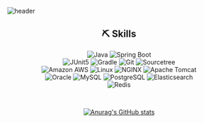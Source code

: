 <!--
**seungDuru/seungDuru** is a ✨ _special_ ✨ repository because its `README.md` (this file) appears on your GitHub profile.

Here are some ideas to get you started:

- 🔭 I’m currently working on ...
- 🌱 I’m currently learning ...
- 👯 I’m looking to collaborate on ...
- 🤔 I’m looking for help with ...
- 💬 Ask me about ...
- 📫 How to reach me: ...
- 😄 Pronouns: ...
- ⚡ Fun fact: ...
-->

![header](https://capsule-render.vercel.app/api?type=Waving&color=auto&height=300&section=header&text=seungDuru&fontSize=90)

<div align=center>
  
  <h2> ⛏ Skills </h2>
  
<img alt="Java" src ="https://img.shields.io/badge/Java-007396.svg?&style=for-the-badge&logo=Java&logoColor=white"/>  <img alt="Spring Boot" src ="https://img.shields.io/badge/Spring Boot-6DB33F.svg?&style=for-the-badge&logo=Spring Boot&logoColor=white"/> </br> <img alt="JUnit5" src ="https://img.shields.io/badge/JUnit5-25A162.svg?&style=for-the-badge&logo=JUnit5&logoColor=white"/>  <img alt="Gradle" src ="https://img.shields.io/badge/Gradle-02303A.svg?&style=for-the-badge&logo=Gradle&logoColor=white"/>  <img alt="Git" src ="https://img.shields.io/badge/Git-F05032.svg?&style=for-the-badge&logo=Git&logoColor=white"/>  <img alt="Sourcetree" src ="https://img.shields.io/badge/Sourcetree-0052CC.svg?&style=for-the-badge&logo=Sourcetree&logoColor=white"/> </br> <img alt="Amazon AWS" src ="https://img.shields.io/badge/Amazon AWS-232F3E.svg?&style=for-the-badge&logo=Amazon AWS&logoColor=white"/>  <img alt="Linux" src ="https://img.shields.io/badge/Linux-FCC624.svg?&style=for-the-badge&logo=Linux&logoColor=white"/>  <img alt="NGINX" src ="https://img.shields.io/badge/NGINX-009639.svg?&style=for-the-badge&logo=NGINX&logoColor=white"/>  <img alt="Apache Tomcat" src ="https://img.shields.io/badge/Apache Tomcat-F8DC75.svg?&style=for-the-badge&logo=Apache Tomcat&logoColor=white"/> </br> <img alt="Oracle" src ="https://img.shields.io/badge/Oracle-F80000.svg?&style=for-the-badge&logo=Oracle&logoColor=white"/>  <img alt="MySQL" src ="https://img.shields.io/badge/MySQL-4479A1.svg?&style=for-the-badge&logo=MySQL&logoColor=white"/>  <img alt="PostgreSQL" src ="https://img.shields.io/badge/PostgreSQL-4169E1.svg?&style=for-the-badge&logo=PostgreSQL&logoColor=white"/>  <img alt="Elasticsearch" src ="https://img.shields.io/badge/Elasticsearch-005571.svg?&style=for-the-badge&logo=Elasticsearch&logoColor=white"/> 
<br> <img alt="Redis" src ="https://img.shields.io/badge/Redis-FF0000.svg?&style=for-the-badge&logo=Elasticsearch&logoColor=white"/> 

</br>

[![Anurag's GitHub stats](https://github-readme-stats.vercel.app/api?username=seungDuru&show_icons=true&theme=dark)](https://github.com/anuraghazra/github-readme-stats)
  
</div>
